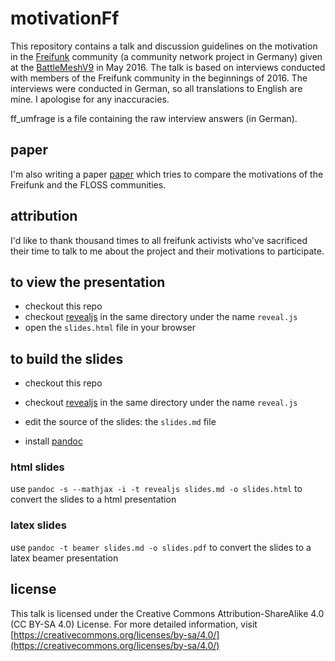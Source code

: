 # motivationFf

This repository contains a talk and discussion guidelines on the motivation in the [Freifunk](https://freifunk.net/) community (a community network project in Germany) given at the
[BattleMeshV9](http://battlemesh.org/BattleMeshV9) in May 2016.
The talk is based on interviews conducted with members of the Freifunk community in the beginnings of 2016.
The interviews were conducted in German, so all translations to English are mine.
I apologise for any inaccuracies.

ff_umfrage is a file containing the raw interview answers (in German).


## paper

I'm also writing a paper [paper](https://github.com/lusy/hausarbeiten/tree/master/motivFossCn) which tries to compare the motivations of the Freifunk and the FLOSS communities.

## attribution

I'd like to thank thousand times to all freifunk activists who've sacrificed their time to talk to me about the project and their motivations to participate.

## to view the presentation

* checkout this repo
* checkout [revealjs](https://github.com/hakimel/reveal.js) in the same directory under the name `reveal.js`
* open the `slides.html` file in your browser

## to build the slides

* checkout this repo
* checkout [revealjs](https://github.com/hakimel/reveal.js) in the same directory under the name `reveal.js`
* edit the source of the slides: the `slides.md` file

* install [pandoc](https://github.com/jgm/pandoc/releases/)

### html slides

use `pandoc -s --mathjax -i -t revealjs slides.md -o slides.html` to convert the slides to a html presentation

### latex slides

use `pandoc -t beamer slides.md -o slides.pdf` to convert the slides to a latex beamer presentation


## license

This talk is licensed under the Creative Commons Attribution-ShareAlike 4.0 (CC BY-SA 4.0) License. For more detailed information, visit [https://creativecommons.org/licenses/by-sa/4.0/](https://creativecommons.org/licenses/by-sa/4.0/)
